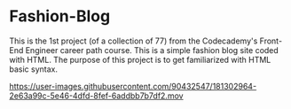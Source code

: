 # Fashion-Blog
This is the 1st project (of a collection of 77) from the Codecademy's Front-End Engineer career path course. 
This is a simple fashion blog site coded with HTML. 
The purpose of this project is to get familiarized with HTML basic syntax.




https://user-images.githubusercontent.com/90432547/181302964-2e63a99c-5e46-4dfd-8fef-6addbb7b7df2.mov

